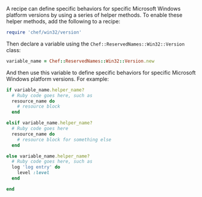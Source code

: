 A recipe can define specific behaviors for specific Microsoft Windows
platform versions by using a series of helper methods. To enable these
helper methods, add the following to a recipe:

``` ruby
require 'chef/win32/version'
```

Then declare a variable using the `Chef::ReservedNames::Win32::Version`
class:

``` ruby
variable_name = Chef::ReservedNames::Win32::Version.new
```

And then use this variable to define specific behaviors for specific
Microsoft Windows platform versions. For example:

``` ruby
if variable_name.helper_name?
  # Ruby code goes here, such as
  resource_name do
    # resource block
  end

elsif variable_name.helper_name?
  # Ruby code goes here
  resource_name do
    # resource block for something else
  end

else variable_name.helper_name?
  # Ruby code goes here, such as
  log 'log entry' do
    level :level
  end

end
```